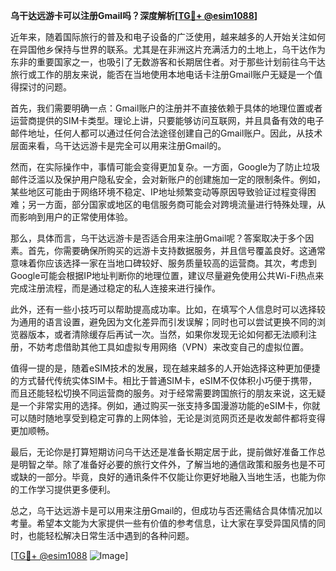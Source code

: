 **乌干达远游卡可以注册Gmail吗？深度解析[[TG💪+ @esim1088](https://t.me/s/esim1088)]**

近年来，随着国际旅行的普及和电子设备的广泛使用，越来越多的人开始关注如何在异国他乡保持与世界的联系。尤其是在非洲这片充满活力的土地上，乌干达作为东非的重要国家之一，也吸引了无数游客和长期居住者。对于那些计划前往乌干达旅行或工作的朋友来说，能否在当地使用本地电话卡注册Gmail账户无疑是一个值得探讨的问题。

首先，我们需要明确一点：Gmail账户的注册并不直接依赖于具体的地理位置或者运营商提供的SIM卡类型。理论上讲，只要能够访问互联网，并且具备有效的电子邮件地址，任何人都可以通过任何合法途径创建自己的Gmail账户。因此，从技术层面来看，乌干达远游卡是完全可以用来注册Gmail的。

然而，在实际操作中，事情可能会变得更加复杂。一方面，Google为了防止垃圾邮件泛滥以及保护用户隐私安全，会对新账户的创建施加一定的限制条件。例如，某些地区可能由于网络环境不稳定、IP地址频繁变动等原因导致验证过程变得困难；另一方面，部分国家或地区的电信服务商可能会对跨境流量进行特殊处理，从而影响到用户的正常使用体验。

那么，具体而言，乌干达远游卡是否适合用来注册Gmail呢？答案取决于多个因素。首先，你需要确保所购买的远游卡支持数据服务，并且信号覆盖良好。这通常意味着你应该选择一家在当地口碑较好、服务质量较高的运营商。其次，考虑到Google可能会根据IP地址判断你的地理位置，建议尽量避免使用公共Wi-Fi热点来完成注册流程，而是通过稳定的私人连接来进行操作。

此外，还有一些小技巧可以帮助提高成功率。比如，在填写个人信息时可以选择较为通用的语言设置，避免因为文化差异而引发误解；同时也可以尝试更换不同的浏览器版本，或者清除缓存后再试一次。当然，如果你发现无论如何都无法顺利注册，不妨考虑借助其他工具如虚拟专用网络（VPN）来改变自己的虚拟位置。

值得一提的是，随着eSIM技术的发展，现在越来越多的人开始选择这种更加便捷的方式替代传统实体SIM卡。相比于普通SIM卡，eSIM不仅体积小巧便于携带，而且还能轻松切换不同运营商的服务。对于经常需要跨国旅行的朋友来说，这无疑是一个非常实用的选择。例如，通过购买一张支持多国漫游功能的eSIM卡，你就可以随时随地享受到稳定可靠的上网体验，无论是浏览网页还是收发邮件都将变得更加顺畅。

最后，无论你是打算短期访问乌干达还是准备长期定居于此，提前做好准备工作总是明智之举。除了准备好必要的旅行文件外，了解当地的通信政策和服务也是不可或缺的一部分。毕竟，良好的通讯条件不仅能让你更好地融入当地生活，也能为你的工作学习提供更多便利。

总之，乌干达远游卡是可以用来注册Gmail的，但成功与否还需结合具体情况加以考量。希望本文能为大家提供一些有价值的参考信息，让大家在享受异国风情的同时，也能轻松解决日常生活中遇到的各种问题。

[[TG💪+ @esim1088](https://t.me/s/esim1088) ![Image](https://i.postimg.cc/4NQfJmqS/Snipaste-2025-05-13-00-14-12.png)]